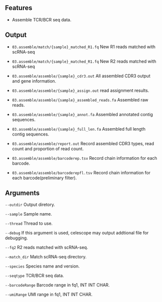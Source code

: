 ## Features

- Assemble TCR/BCR seq data.

## Output
- `03.assemble/match/{sample}_matched_R1.fq` New R1 reads matched with scRNA-seq
- `03.assemble/match/{sample}_matched_R1.fq` New R2 reads matched with scRNA-seq

- `03.assemble/assemble/{sample}_cdr3.out` All assembled CDR3 output and gene information.
- `03.assemble/assemble/{sample}_assign.out` read assignment results.
- `03.assemble/assemble/{sample}_assembled_reads.fa` Assembled raw reads.
- `03.assemble/assemble/{sample}_annot.fa` Assembled annotated contig sequences.
- `03.assemble/assemble/{sample}_full_len.fa` Assembled full length contig sequences.
- `03.assemble/assemble/report.out` Record assembled CDR3 types, read count and proportion of read count.
- `03.assemble/assemble/barcoderep.tsv` Record chain information for each barcode.
- `03.assemble/assemble/barcoderepfl.tsv` Record chain information for each barcode(preliminary filter).
## Arguments
`--outdir` Output diretory.

`--sample` Sample name.

`--thread` Thread to use.

`--debug` If this argument is used, celescope may output addtional file for debugging.

`--fq2` R2 reads matched with scRNA-seq.

`--match_dir` Match scRNA-seq directory.

`--species` Species name and version.

`--seqtype` TCR/BCR seq data.

`--barcodeRange` Barcode range in fq1, INT INT CHAR.

`--umiRange` UMI range in fq1, INT INT CHAR.

